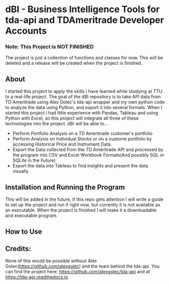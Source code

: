 # dBI - Business Intelligence Tools for tda-api and TDAmeritrade Developer Accounts

### Note: This Project is NOT FINISHED
The project is just a collection of functions and classes for now. This will be deleted and a release will be created when the project is finished.

## About
I started this project to apply the skills I have learned while studying at TTU to a real-life project. The goal of the dBI repository is to take API data from TD Ameritrade using Alex Golec's tda-api wrapper and my own python code to analyze the data using Python, and export it into several formats. When I started this project I had little experience with Pandas, Tableau and using Python with Excel, so this project will integrate all three of these technologies into the project. dBI will be able to...
- Perform Portfolio Analysis on a TD Ameritrade customer's portfolio
- Perform Analysis on Individual Stocks or on a custome portfolio by accessing Historical Price and Instrument Data.
- Export the Data collected from the TD Ameritrade API and processed by the program into CSV and Excel Workbook Formats(And possibly SQL or SQLite in the Future)
- Export the data into Tableau to find insights and present the data visually

## Installation and Running the Program
This will be added in the future, if this repo gets attention I will write a guide to set up the project and run it right now, but currently it is not available as an executable. When the project is finished I will make it a downloadable and executable program.

## How to Use

## Credits:
None of this would be possible without Alex Golec(https://github.com/alexgolec) and the team behind the tda-api. You can find the project here: https://github.com/alexgolec/tda-api and at https://tda-api.readthedocs.io


